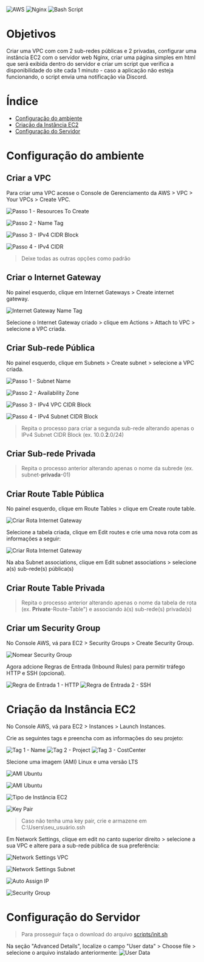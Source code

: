 ![AWS](https://img.shields.io/badge/AWS-%23FF9900.svg?style=for-the-badge&logo=amazon-aws&logoColor=white)
![Nginx](https://img.shields.io/badge/nginx-%23009639.svg?style=for-the-badge&logo=nginx&logoColor=white)
![Bash Script](https://img.shields.io/badge/bash_script-%23121011.svg?style=for-the-badge&logo=gnu-bash&logoColor=white)

# Objetivos
Criar uma VPC com com 2 sub-redes públicas e 2 privadas, configurar uma instância EC2 com o servidor web Nginx, criar uma página simples em html que será exibida dentro do servidor e criar um script que verifica a disponibilidade do site cada 1 minuto - caso a aplicação não esteja funcionando, o script envia uma notificação via Discord.

# Índice
- [Configuração do ambiente](#configuração-ambiente)
- [Criação da Instância EC2](#criação-da-instância-EC2)
- [Configuração do Servidor](#configuração-do-servidor)

# Configuração do ambiente

## Criar a VPC
Para criar uma VPC acesse o Console de Gerenciamento da AWS > VPC > Your VPCs > Create VPC.

![Passo 1 - Resources To Create](images/resources-to-create.PNG)

![Passo 2 - Name Tag](images/vpc-name-tag.PNG)
  
![Passo 3 - IPv4 CIDR Block](images/vpc-ipv4-cidr-block.PNG)

![Passo 4 - IPv4 CIDR](images/vpc-ipv4-cidr.PNG)
> Deixe todas as outras opções como padrão

## Criar o Internet Gateway
No painel esquerdo, clique em Internet Gateways > Create internet gateway.

![Internet Gateway Name Tag](images/ig-name-tag.PNG)

Selecione o Internet Gateway criado > clique em Actions > Attach to VPC > selecione a VPC criada.

## Criar Sub-rede Pública
No painel esquerdo, clique em Subnets > Create subnet > selecione a VPC criada.

![Passo 1 - Subnet Name](images/sbn-subnet-name.PNG)

![Passo 2 - Availability Zone](images/sbn-availability-zone.PNG)

![Passo 3 - IPv4 VPC CIDR Block](images/sbn-ipv4-vpc-cidr-block.PNG)

![Passo 4 - IPv4 Subnet CIDR Block](images/sbn-ipv4-subnet-cidr-block.PNG)

> Repita o processo para criar a segunda sub-rede alterando apenas o IPv4 Subnet CIDR Block (ex. 10.0.**2**.0/24)

## Criar Sub-rede Privada

> Repita o processo anterior alterando apenas o nome da subrede (ex. subnet-**privada**-01)

## Criar Route Table Pública
No painel esquerdo, clique em Route Tables > clique em Create route table.

![Criar Rota Internet Gateway](images/rt-name.PNG)

Selecione a tabela criada, clique em Edit routes e crie uma nova rota com as informações a seguir:

![Criar Rota Internet Gateway](images/rt-rota-ig.PNG)

Na aba Subnet associations, clique em Edit subnet associations > selecione a(s) sub-rede(s) pública(s)

## Criar Route Table Privada

> Repita o processo anterior alterando apenas o nome da tabela de rota (ex. **Private**-Route-Table") e associando à(s) sub-rede(s) privada(s)

## Criar um Security Group
No Console AWS, vá para EC2 > Security Groups > Create Security Group.

![Nomear Security Group](images/sg-name.PNG)

Agora adcione Regras de Entrada (Inbound Rules) para permitir tráfego HTTP e SSH (opcional).

![Regra de Entrada 1 - HTTP](images/sg-http.PNG)
![Regra de Entrada 2 - SSH](images/sg-ssh.PNG)

# Criação da Instância EC2
No Console AWS, vá para EC2 > Instances > Launch Instances.

Crie as seguintes tags e preencha com as informações do seu projeto:

![Tag 1 - Name](images/ec2-tags-names.PNG) 
![Tag 2 - Project](images/ec2-tags-project.PNG) 
![Tag 3 - CostCenter](images/ec2-tags-costcenter.PNG) 

Slecione uma imagem (AMI) Linux e uma versão LTS

![AMI Ubuntu](images/ec2-ami.PNG)

![AMI Ubuntu](images/ec2-ami-version.PNG)

![Tipo de Instância EC2](images/ec2-instance-type.PNG)

![Key Pair](images/ec2-key-pair.PNG)
> Caso não tenha uma key pair, crie e armazene em C:\Users\seu_usuário\.ssh


Em Network Settings, clique em edit no canto superior direito > selecione a sua VPC e altere para a sub-rede pública de sua preferência:

![Network Settings VPC](images/ec2-vpc.PNG)

![Network Settings Subnet](images/ec2-subnet.PNG)

![Auto Assign IP](images/ec2-auto-assign-public-ip.PNG)

![Security Group](images/ec2-security-group.PNG)

# Configuração do Servidor

>Para prosseguir faça o download do arquivo [scripts/init.sh](init.sh)

Na seção "Advanced Details", localize o campo "User data" > Choose file > selecione o arquivo instalado anteriormente:
![User Data](images/ec2-user-data.PNG)
